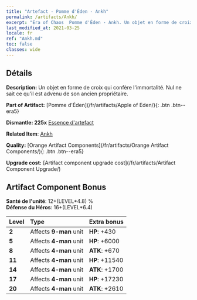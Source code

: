 ```yaml
---
title: "Artefact - Pomme d'Éden - Ankh"
permalink: /artifacts/Ankh/
excerpt: "Era of Chaos  Pomme d'Éden - Ankh. Un objet en forme de croix qui confère l'immortalité. Nul ne sait ce qu'il est advenu de son ancien propriétaire."
last_modified_at: 2021-03-25
locale: fr
ref: "Ankh.md"
toc: false
classes: wide
---
```




## Détails

 **Description:** Un objet en forme de croix qui confère l'immortalité. Nul ne sait ce qu'il est advenu de son ancien propriétaire.

 **Part of Artifact:** [Pomme d'Éden](/fr/artifacts/Apple of Eden/){: .btn .btn--era5}

 **Dismantle: 225x** [Essence d'artefact](/fr/Items/con_905/)

 **Related Item**: [Ankh](/fr/Items/art_184/)

 **Quality:** [Orange Artifact Components](/fr/artifacts/Orange Artifact Components/){: .btn .btn--era5}

 **Upgrade cost:** [Artifact component upgrade cost](/fr/artifacts/Artifact Component Upgrade/)

## Artifact Component Bonus

  **Santé de l'unité**: 12+(LEVEL\*4.8) %<br/>**Défense du Héros**: 16+(LEVEL\*6.4)

  |  Level  | Type |    Extra bonus  | 
  |:--------|:-----|:----------------| 
  | **2** | Affects **9-man** unit | **HP**: +430 | 
  | **5** | Affects **4-man** unit | **HP**: +6000 | 
  | **8** | Affects **4-man** unit | **ATK**: +670 | 
  | **11** | Affects **4-man** unit | **HP**: +11540 | 
  | **14** | Affects **4-man** unit | **ATK**: +1700 | 
  | **17** | Affects **4-man** unit | **HP**: +17230 | 
  | **20** | Affects **4-man** unit | **ATK**: +2610 | 
